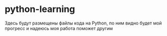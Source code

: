 # python-learning

Здесь будут размещены файлы кода на Python, по ним видно будет мой прогресс и надеюсь моя работа поможет другим

